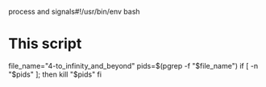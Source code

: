 process and signals#!/usr/bin/env bash
# This script
file_name="4-to_infinity_and_beyond"
pids=$(pgrep -f "$file_name")
if [ -n "$pids" ]; then
  kill "$pids"
fi